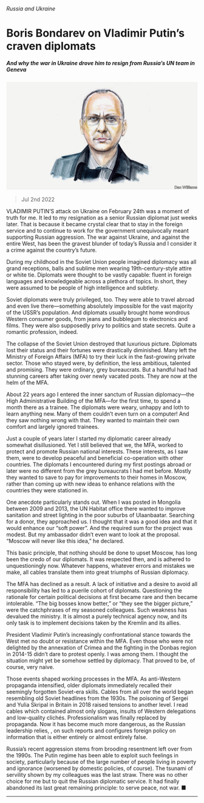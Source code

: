 ###### Russia and Ukraine

# Boris Bondarev on Vladimir Putin’s craven diplomats 

##### And why the war in Ukraine drove him to resign from Russia’s UN team in Geneva 

![image](images/20220702_BID002.jpg) 

> Jul 2nd 2022 

VLADIMIR PUTIN’S attack on Ukraine on February 24th was a moment of truth for me. It led to my resignation as a senior Russian diplomat just weeks later. That is because it became crystal clear that to stay in the foreign service and to continue to work for the government unequivocally meant supporting Russian aggression. The war against Ukraine, and against the entire West, has been the gravest blunder of today’s Russia and I consider it a crime against the country’s future.

During my childhood in the Soviet Union people imagined diplomacy was all grand receptions, balls and sublime men wearing 19th-century-style attire or white tie. Diplomats were thought to be vastly capable: fluent in foreign languages and knowledgeable across a plethora of topics. In short, they were assumed to be people of high intelligence and subtlety.

Soviet diplomats were truly privileged, too. They were able to travel abroad and even live there—something absolutely impossible for the vast majority of the USSR’s population. And diplomats usually brought home wondrous Western consumer goods, from jeans and bubblegum to electronics and films. They were also supposedly privy to politics and state secrets. Quite a romantic profession, indeed.

The collapse of the Soviet Union destroyed that luxurious picture. Diplomats lost their status and their fortunes were drastically diminished. Many left the Ministry of Foreign Affairs (MFA) to try their luck in the fast-growing private sector. Those who stayed were, by definition, the less ambitious, talented and promising. They were ordinary, grey bureaucrats. But a handful had had stunning careers after taking over newly vacated posts. They are now at the helm of the MFA.

About 22 years ago I entered the inner sanctum of Russian diplomacy—the High Administrative Building of the MFA—for the first time, to spend a month there as a trainee. The diplomats were weary, unhappy and loth to learn anything new. Many of them couldn’t even turn on a computer! And they saw nothing wrong with that. They wanted to maintain their own comfort and largely ignored trainees. 

Just a couple of years later I started my diplomatic career already somewhat disillusioned. Yet I still believed that we, the MFA, worked to protect and promote Russian national interests. These interests, as I saw them, were to develop peaceful and beneficial co-operation with other countries. The diplomats I encountered during my first postings abroad or later were no different from the grey bureaucrats I had met before. Mostly they wanted to save to pay for improvements to their homes in Moscow, rather than coming up with new ideas to enhance relations with the countries they were stationed in.

One anecdote particularly stands out. When I was posted in Mongolia between 2009 and 2013, the UN Habitat office there wanted to improve sanitation and street lighting in the poor suburbs of Ulaanbaatar. Searching for a donor, they approached us. I thought that it was a good idea and that it would enhance our “soft power”. And the required sum for the project was modest. But my ambassador didn’t even want to look at the proposal. “Moscow will never like this idea,” he declared.

This basic principle, that nothing should be done to upset Moscow, has long been the credo of our diplomats. It was respected then, and is adhered to unquestioningly now. Whatever happens, whatever errors and mistakes we make, all cables translate them into great triumphs of Russian diplomacy.

The MFA has declined as a result. A lack of initiative and a desire to avoid all responsibility has led to a puerile cohort of diplomats. Questioning the rationale for certain political decisions at first became rare and then became intolerable. “The big bosses know better,” or “they see the bigger picture,” were the catchphrases of my seasoned colleagues. Such weakness has devalued the ministry. It is almost a purely technical agency now, and its only task is to implement decisions taken by the Kremlin and its allies. 

President Vladimir Putin’s increasingly confrontational stance towards the West met no doubt or resistance within the MFA. Even those who were not delighted by the annexation of Crimea and the fighting in the Donbas region in 2014-15 didn’t dare to protest openly. I was among them. I thought the situation might yet be somehow settled by diplomacy. That proved to be, of course, very naive.

Those events shaped working processes in the MFA. As anti-Western propaganda intensified, older diplomats immediately recalled their seemingly forgotten Soviet-era skills. Cables from all over the world began resembling old Soviet headlines from the 1930s. The poisoning of Sergei and Yulia Skripal in Britain in 2018 raised tensions to another level. I read cables which contained almost only slogans, insults of Western delegations and low-quality clichés. Professionalism was finally replaced by propaganda. Now it has become much more dangerous, as the Russian leadership relies, , on such reports and configures foreign policy on information that is either entirely or almost entirely false. 

Russia’s recent aggression stems from brooding resentment left over from the 1990s. The Putin regime has been able to exploit such feelings in society, particularly because of the large number of people living in poverty and ignorance (worsened by domestic policies, of course). The tsunami of servility shown by my colleagues was the last straw. There was no other choice for me but to quit the Russian diplomatic service. It had finally abandoned its last great remaining principle: to serve peace, not war. ■

_______________


